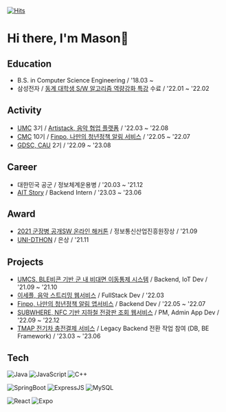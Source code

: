 [![Hits](https://hits.seeyoufarm.com/api/count/incr/badge.svg?url=https%3A%2F%2Fgithub.com%2Fmskim9967)](https://hits.seeyoufarm.com)

# Hi there, I'm Mason👋


## Education
<!-- -  Chung-Ang Univ. / [B.S. in Computer Science Engineering](https://cse.cau.ac.kr/main.php) / '18.03 ~ -->
-  B.S. in Computer Science Engineering / '18.03 ~
-  삼성전자 / [동계 대학생 S/W 알고리즘 역량강화 특강](https://samsungalgorithm.com) 수료 / '22.01 ~ '22.02

## Activity
- [UMC](https://www.makeus.in/umc) 3기 / [Artistack, 음악 협업 플랫폼](https://atom-technician-7aa.notion.site/ARTISTACK-ae9600707aff4304872610760b0e3411) / '22.03 ~ '22.08
- [CMC](https://www.makeus.in/cmc) 10기 / [Finpo, 나만의 청년정책 알림 서비스](https://play.google.com/store/apps/details?id=com.finpo.app&hl=ko) / '22.05 ~ '22.07
- [GDSC, CAU](https://gdsc-cau.github.io/about) 2기 / '22.09 ~ '23.08

## Career
- 대한민국 공군 / 정보체계운용병 / '20.03 ~ '21.12
- [AIT Story](http://ait-story.com) / Backend Intern / '23.03 ~ '23.06

## Award
- [2021 군장병 공개SW 온라인 해커톤](https://osam.kr/hackathon/main) / 정보통신산업진흥원장상 / '21.09
- [UNI-DTHON](https://www.swuniv.kr/notice/?q=YToxOntzOjEyOiJrZXl3b3JkX3R5cGUiO3M6MzoiYWxsIjt9&bmode=view&idx=8493735&t=board) / 은상 / '21.11


## Projects
- [UMCS, BLE비콘 기반 군 내 비대면 이동통제 시스템](https://github.com/mskim9967/Untact-Movement-Control-System) / Backend, IoT Dev / '21.09 ~ '21.10
- [이세플, 음악 스트리밍 웹서비스](https://github.com/mskim9967/isedol-cover-streaming) / FullStack Dev / '22.03   
- [Finpo, 나만의 청년정책 알림 앱서비스](https://github.com/CMC-FINPO/FINPO-Server) / Backend Dev / '22.05 ~ '22.07
- [SUBWHERE, NFC 기반 지하철 전광판 조회 웹서비스](https://github.com/mskim9967/SUBWHERE) / PM, Admin App Dev / '22.09 ~ '22.12
- [TMAP 전기차 충전결제 서비스](https://www.tmapmobility.com) / Legacy Backend 전환 작업 참여 (DB, BE Framework) / '23.03 ~ '23.06

## Tech

![Java](https://img.shields.io/badge/java-%23ED8B00.svg?style=for-the-badge&logo=java&logoColor=white)
![JavaScript](https://img.shields.io/badge/javascript-%23323330.svg?style=for-the-badge&logo=javascript&logoColor=%23F7DF1E)
![C++](https://img.shields.io/badge/c++-%2300599C.svg?style=for-the-badge&logo=c%2B%2B&logoColor=white)

![SpringBoot](https://img.shields.io/badge/Spring_Boot-F2F4F9?style=for-the-badge&logo=spring-boot)
![ExpressJS](https://img.shields.io/badge/Express.js-000000?style=for-the-badge&logo=express&logoColor=white)
![MySQL](https://img.shields.io/badge/mysql-%2300f.svg?style=for-the-badge&logo=mysql&logoColor=white)

![React](https://img.shields.io/badge/react-%2320232a.svg?style=for-the-badge&logo=react&logoColor=%2361DAFB)
![Expo](https://img.shields.io/badge/Expo-1B1F23?style=for-the-badge&logo=expo&logoColor=white)
